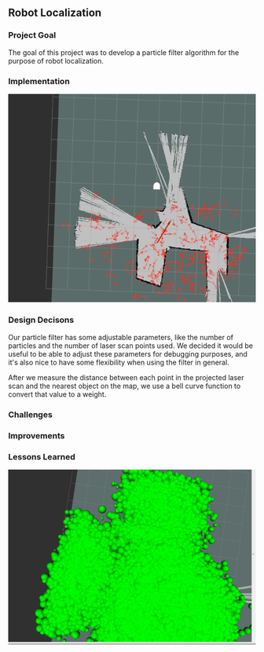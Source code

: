 ## Robot Localization

### Project Goal

The goal of this project was to develop a particle filter algorithm for the purpose of robot localization.

### Implementation

![](documentation/convergence.gif)


### Design Decisons

Our particle filter has some adjustable parameters, like the number of particles and the number of laser scan points used. We decided it would be useful to be able to adjust these parameters for debugging purposes, and it's also nice to have some flexibility when using the filter in general.

After we measure the distance between each point in the projected laser scan and the nearest object on the map, we use a bell curve function to convert that value to a weight.

### Challenges

### Improvements

### Lessons Learned
![Weights](https://github.com/amfry/robot_localization/blob/master/documentation/weights.png)
